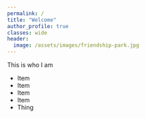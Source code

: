 ```yaml
---
permalink: /
title: "Welcome"
author_profile: true
classes: wide
header:
  image: /assets/images/friendship-park.jpg
---
```


This is who I am

- Item 
- Item 
- Item 
- Item 
- Thing

